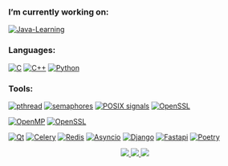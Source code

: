 ### I’m currently working on:
[![Java-Learning](https://img.shields.io/badge/Java_Learning-%23ED8B55.svg?style=for-the-badge&logo=spring&logoColor=white&color=b07219)](https://github.com/Gugush284/Java-Learning.git)
### Languages:
[![C](https://img.shields.io/badge/c-555555?style=for-the-badge&logo=c&logoColor=white)](https://en.wikipedia.org/wiki/C_(programming_language))
[![C++](https://img.shields.io/badge/c++-f34b7d?style=for-the-badge&logo=c%2B%2B&logoColor=white)](https://ru.wikipedia.org/wiki/C%2B%2B)
[![Python](https://img.shields.io/badge/-Python-090909?style=for-the-badge&logo=Python&color=3572A5&logoColor=white)](https://en.wikipedia.org/wiki/Python_(programming_language))
### Tools:
[![pthread](https://img.shields.io/badge/pthread-555555?style=for-the-badge)](https://github.com/Gugush284/Parallel)
[![semaphores](https://img.shields.io/badge/semaphores-555555?style=for-the-badge)](https://github.com/Gugush284/Computer-technology)
[![POSIX signals](https://img.shields.io/badge/POSIX_signals-555555?style=for-the-badge)](https://github.com/Gugush284/Computer-technology)
[![OpenSSL](https://img.shields.io/badge/provider-555555?style=for-the-badge&logo=OpenSSL&logoSize=auto)](https://docs.openssl.org/master/man7/provider/)

[![OpenMP](https://img.shields.io/badge/OpenMP-f34b7d?style=for-the-badge)](https://github.com/Gugush284/Parallel)
[![OpenSSL](https://img.shields.io/badge/provider-f34b7d?style=for-the-badge&logo=OpenSSL&logoSize=auto)](https://docs.openssl.org/master/man7/provider/)

[![Qt](https://img.shields.io/badge/Qt-black?style=for-the-badge&logo=Qt&logoColor=white&color=3572A5)](https://github.com/Gugush284/ISDM)
[![Celery](https://img.shields.io/badge/Celery-black?style=for-the-badge&logo=celery&logoColor=white&color=3572A5)](https://docs.celeryq.dev/en/stable/getting-started/introduction.html)
[![Redis](https://img.shields.io/badge/Redis-black?style=for-the-badge&logo=Redis&logoColor=white&color=3572A5)](https://github.com/redis/redis-py)
[![Asyncio](https://img.shields.io/badge/Asyncio-black?style=for-the-badge&color=3572A5)](https://docs.python.org/3/library/asyncio.html)
[![Django](https://img.shields.io/badge/Django-black?style=for-the-badge&color=3572A5&logo=Django)](https://www.djangoproject.com/)
[![Fastapi](https://img.shields.io/badge/Fastapi-black?style=for-the-badge&color=3572A5&logo=Fastapi&logoColor=white)](https://fastapi.tiangolo.com/)
[![Poetry](https://img.shields.io/badge/Poetry-black?style=for-the-badge&color=3572A5)]([https://github.com/redis/redis-py](https://python-poetry.org/))

<p align="center">
  <a href="https://github.com/Gugush284">
    <img src="http://github-profile-summary-cards.vercel.app/api/cards/profile-details?username=Gugush284&theme=codeSTACKr" />
  </a>
  <a href="https://github.com/Gugush284">
    <img src="http://github-profile-summary-cards.vercel.app/api/cards/most-commit-language?username=Gugush284&theme=codeSTACKr" />
  </a>
   </a>
  <a href="https://github.com/Gugush284">
    <img src="http://github-profile-summary-cards.vercel.app/api/cards/repos-per-language?username=Gugush284&theme=codeSTACKr" />
  </a>
</p>
